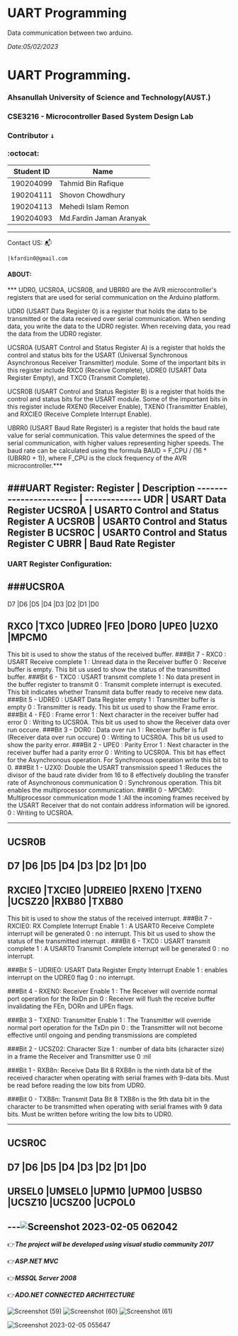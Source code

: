 # UART Programming
Data communication between two arduino.

*Date:05/02/2023*
# UART Programming.
### Ahsanullah University of Science and Technology(AUST.)
### CSE3216 - Microcontroller Based System Design Lab
### Contributor <kbd>↓</kbd><br/><br/>:octocat:

Student ID              |  Name
----------------------- | -------------
190204099               |  Tahmid Bin Rafique
190204111               |  Shovon Chowdhury
190204113               |  Mehedi Islam Remon
190204093               |  Md.Fardin Jaman Aranyak
----------------------------------------
Contact US: :mailbox_with_mail:

    |kfardin0@gmail.com
    


#### ABOUT: <br/>

*** UDR0, UCSR0A, UCSR0B, and UBRR0 are the AVR microcontroller's registers that are used for serial communication on the Arduino platform.

UDR0 (USART Data Register 0) is a register that holds the data to be transmitted or the data received over serial communication. When sending data, you write the data to the UDR0 register. When receiving data, you read the data from the UDR0 register.

UCSR0A (USART Control and Status Register A) is a register that holds the control and status bits for the USART (Universal Synchronous Asynchronous Receiver Transmitter) module. Some of the important bits in this register include RXC0 (Receive Complete), UDRE0 (USART Data Register Empty), and TXC0 (Transmit Complete).

UCSR0B (USART Control and Status Register B) is a register that holds the control and status bits for the USART module. Some of the important bits in this register include RXEN0 (Receiver Enable), TXEN0 (Transmitter Enable), and RXCIE0 (Receive Complete Interrupt Enable).

UBRR0 (USART Baud Rate Register) is a register that holds the baud rate value for serial communication. This value determines the speed of the serial communication, with higher values representing higher speeds. The baud rate can be calculated using the formula BAUD = F_CPU / (16 * (UBRR0 + 1)), where F_CPU is the clock frequency of the AVR microcontroller.***

###UART Register:
Register                |  Description
----------------------- | -------------
UDR                     |  USART Data Register
UCSR0A                  |  USART0 Control and Status Register A
UCSR0B                  |  USART0 Control and Status Register B
UCSR0C                  |  USART0 Control and Status Register C
UBRR                    |  Baud Rate Register
----------------------------------------

### UART Register Configuration:

###UCSR0A
-------------------------------------------------------------------------
D7       |D6      |D5      |D4      |D3       |D2      |D1       |D0      

RXC0     |TXC0   |UDRE0    |FE0     |DOR0     |UPE0    |U2X0     |MPCM0
--------------------------------------------------------------------------

This bit is used to show the status of the received buffer.
###Bit 7 - RXC0 : USART Receive complete
1 : Unread data in the Receiver buffer
0 : Receive buffer is empty.
This bit us used to show the status of the transmitted buffer.
###Bit 6 - TXC0 : USART transmit complete
1 : No data present in the buffer register to transmit
0 : Transmit complete interrupt is executed.
This bit indicates whether Transmit data buffer ready to receive new data.
###Bit 5 - UDRE0 : USART Data Register empty
1 : Transmitter buffer is empty
0 : Transmitter is ready.
This bit us used to show the Frame error.
###Bit 4 - FE0 : Frame error
1 : Next character in the receiver buffer had error
0 : Writing to UCSR0A.
This bit us used to show the Receiver data over run occure.
###Bit 3 - DOR0 : Data over run
1 : Receiver buffer is full (Receiver data over run occure)
0 : Writing to UCSR0A.
This bit us used to show the parity error.
###Bit 2 - UPE0 : Parity Error
1 : Next character in the receiver buffer had a parity error
0 : Writing to UCSR0A.
This bit has effect for the Asynchronous operation. For Synchronous operation write this bit to 0.
###Bit 1 - U2X0: Double the USART transmission speed
1 :Reduces the divisor of the baud rate divider from 16 to 8 effectively doubling the transfer rate of Asynchronous communication
0 : Synchronous operation.
This bit enables the multiprocessor communication.
###Bit 0 - MPCM0: Multiprocessor communication mode
1 :All the incoming frames received by the USART Receiver that do not contain address information will be ignored.
0 : Writing to UCSR0A.


-------------------------------------------------------------------------
UCSR0B
-------------------------------------------------------------------------
D7         |D6      |D5       |D4      |D3       |D2      |D1    |D0      
---------------------------------------------------------------------------
RXCIE0     |TXCIE0  |UDREIE0  |RXEN0   |TXEN0    |UCSZ20 |RXB80  |TXB80
--------------------------------------------------------------------------
This bit is used to show the status of the received interrupt.
###Bit 7 - RXCIE0: RX Complete Interrupt Enable
1 : A USART0 Receive Complete interrupt will be generated
0 : no interrupt.
This bit us used to show the status of the transmitted interrupt .
###Bit 6 - TXC0 : USART transmit complete
1 : A USART0 Transmit Complete interrupt will be generated
0 : no interrupt.

###Bit 5 - UDRIE0: USART Data Register Empty Interrupt Enable
1 : enables interrupt on the UDRE0 flag
0 : no interrupt.

###Bit 4 - RXEN0: Receiver Enable
1 : The Receiver will override normal port operation for the RxDn pin
0 : Receiver will flush the receive buffer invalidating the FEn, DORn and UPEn flags.

###Bit 3 - TXEN0: Transmitter Enable
1 : The Transmitter will override normal port operation for the TxDn pin
0 : the Transmitter will not become effective until ongoing and pending transmissions are completed

###Bit 2 - UCSZ02: Character Size
1 : number of data bits (character size) in a frame the Receiver and Transmitter use
0 :nil

###Bit 1 - RXB8n: Receive Data Bit 8
RXB8n is the ninth data bit of the received character when operating with serial frames with 9-data bits. Must be read before reading the low bits from UDR0.


###Bit 0 - TXB8n: Transmit Data Bit 8
TXB8n is the 9th data bit in the character to be transmitted when operating with serial frames with 9 data bits. Must be written before writing the low bits to UDR0.


-------------------------------------------------------------------------
UCSR0C
-------------------------------------------------------------------------
D7       |D6      |D5      |D4      |D3       |D2      |D1       |D0      
---------------------------------------------------------------------------
URSEL0   |UMSEL0  |UPM10  |UPM00   |USBS0     |UCSZ10  |UCSZ00   |UCPOL0
--------------------------------------------------------------------------
---![Screenshot 2023-02-05 062042](https://user-images.githubusercontent.com/64925270/216795165-f429c221-87e5-4950-85ee-10c5cbfd5fca.png)
-----------------------------------------------------------------------


:point_right:***The project will be developed using visual studio community 2017<br/>***

:point_right:***ASP.NET MVC <br/>***

:point_right:***MSSQL Server 2008 <br/>***

:point_right:***ADO.NET CONNECTED ARCHITECTURE<br/>***

![Screenshot (59)](https://user-images.githubusercontent.com/64925270/215279889-3b8ccb25-87da-4a71-b1bc-95f9aead9586.png)
![Screenshot (60)](https://user-images.githubusercontent.com/64925270/215279949-18468db7-5268-4605-a1d8-acc000287747.png)
![Screenshot (61)](https://user-images.githubusercontent.com/64925270/215279960-d1db0fa4-31cd-4f00-8605-55b0a7dd5c85.png)

![Screenshot 2023-02-05 055647](https://user-images.githubusercontent.com/64925270/216794583-e5deb0eb-de7f-4721-9dc0-35f3ce912cd1.png)

